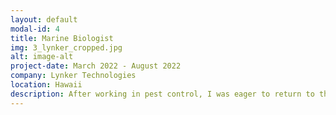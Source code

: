 ```yaml
---
layout: default
modal-id: 4
title: Marine Biologist
img: 3_lynker_cropped.jpg
alt: image-alt
project-date: March 2022 - August 2022
company: Lynker Technologies
location: Hawaii
description: After working in pest control, I was eager to return to the scientific realm, which led me to my most challenging and rewarding job to date as a fisheries observer in Hawaii. Here, I worked on a fishing vessel out at sea for a month. I collected species identification data, size, sex, and recorded protected species interactions with working hours extending beyond 100 hours per week. The vessels I worked on were small, often only 50 to 70 feet long, lacking amenities like a bathroom or air conditioning, and frequently dealing with bed bugs and cockroach infestations. The crew came from Asian countries such as the Philippines, Vietnam, and Indonesia, providing a phenomenal cultural exchange. However, this meant I was often the only English speaker on the boat, which made communicating with the crew about sustainable fishing practices a challenging yet exciting task. In this unique setting, I not only collected crucial biological data but also played a vital role in instructing the crew on proper fishing practices. This educational aspect of my work was instrumental in ensuring sustainable fishing practices and preserving marine ecosystems. This experience further expanded my scientific knowledge and enhanced my appreciation for the intricate workings of marine ecosystems.
---
```

